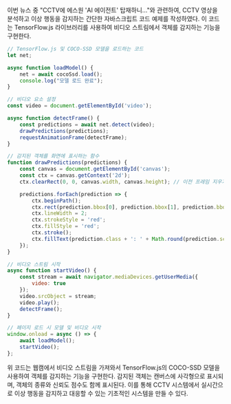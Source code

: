 이번 뉴스 중 "CCTV에 에스원 'AI 에이전트' 탑재하니…"와 관련하여, CCTV 영상을 분석하고 이상 행동을 감지하는 간단한 자바스크립트 코드 예제를 작성하였다. 이 코드는 TensorFlow.js 라이브러리를 사용하여 비디오 스트림에서 객체를 감지하는 기능을 구현한다.

```javascript
// TensorFlow.js 및 COCO-SSD 모델을 로드하는 코드
let net;

async function loadModel() {
    net = await cocoSsd.load();
    console.log("모델 로드 완료");
}

// 비디오 요소 설정
const video = document.getElementById('video');

async function detectFrame() {
    const predictions = await net.detect(video);
    drawPredictions(predictions);
    requestAnimationFrame(detectFrame);
}

// 감지된 객체를 화면에 표시하는 함수
function drawPredictions(predictions) {
    const canvas = document.getElementById('canvas');
    const ctx = canvas.getContext('2d');
    ctx.clearRect(0, 0, canvas.width, canvas.height); // 이전 프레임 지우기

    predictions.forEach(prediction => {
        ctx.beginPath();
        ctx.rect(prediction.bbox[0], prediction.bbox[1], prediction.bbox[2], prediction.bbox[3]);
        ctx.lineWidth = 2;
        ctx.strokeStyle = 'red';
        ctx.fillStyle = 'red';
        ctx.stroke();
        ctx.fillText(prediction.class + ': ' + Math.round(prediction.score * 100) + '%', prediction.bbox[0], prediction.bbox[1] > 10 ? prediction.bbox[1] - 5 : 10);
    });
}

// 비디오 스트림 시작
async function startVideo() {
    const stream = await navigator.mediaDevices.getUserMedia({
        video: true
    });
    video.srcObject = stream;
    video.play();
    detectFrame();
}

// 페이지 로드 시 모델 및 비디오 시작
window.onload = async () => {
    await loadModel();
    startVideo();
};
```

위 코드는 웹캠에서 비디오 스트림을 가져와서 TensorFlow.js의 COCO-SSD 모델을 사용하여 객체를 감지하는 기능을 구현한다. 감지된 객체는 캔버스에 사각형으로 표시되며, 객체의 종류와 신뢰도 점수도 함께 표시된다. 이를 통해 CCTV 시스템에서 실시간으로 이상 행동을 감지하고 대응할 수 있는 기초적인 시스템을 만들 수 있다.